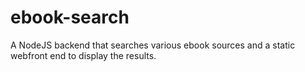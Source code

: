 # ebook-search
A NodeJS backend that searches various ebook sources and a static webfront end to display the results.
